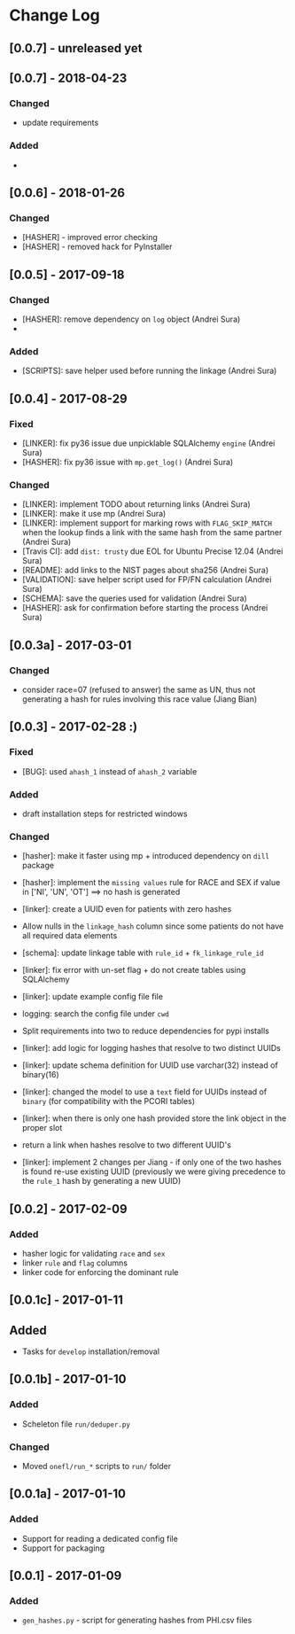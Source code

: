 # Change Log


## [0.0.7] - unreleased yet


## [0.0.7] - 2018-04-23
### Changed
 * update requirements

### Added
 * [DOCS]: installation-linker.md


## [0.0.6] - 2018-01-26

### Changed
 * [HASHER] - improved error checking
 * [HASHER] - removed hack for PyInstaller


## [0.0.5] - 2017-09-18

### Changed
 * [HASHER]: remove dependency on `log` object (Andrei Sura)
 * [DOCS]: updates

### Added
 * [SCRIPTS]: save helper used before running the linkage (Andrei Sura)


## [0.0.4] - 2017-08-29

### Fixed
 * [LINKER]: fix py36 issue due unpicklable SQLAlchemy `engine` (Andrei Sura)
 * [HASHER]: fix py36 issue with `mp.get_log()` (Andrei Sura)

### Changed
 * [LINKER]: implement TODO about returning links (Andrei Sura)
 * [LINKER]: make it use mp (Andrei Sura)
 * [LINKER]: implement support for marking rows with `FLAG_SKIP_MATCH` when the lookup finds a link with the same hash from the same partner (Andrei Sura)
 * [Travis CI]: add `dist: trusty` due EOL for Ubuntu Precise 12.04 (Andrei Sura)
 * [README]: add links to the NIST pages about sha256 (Andrei Sura)
 * [VALIDATION]: save helper script used for FP/FN calculation (Andrei Sura)
 * [SCHEMA]: save the queries used for validation (Andrei Sura)
 * [HASHER]: ask for confirmation before starting the process (Andrei Sura)


## [0.0.3a] - 2017-03-01
### Changed
 * consider race=07 (refused to answer) the same as UN, thus not generating a hash for rules involving this race value (Jiang Bian)


## [0.0.3] - 2017-02-28 :)

### Fixed
 * [BUG]: used `ahash_1` instead of `ahash_2` variable

### Added
 * draft installation steps for restricted windows

### Changed
 * [hasher]: make it faster using mp + introduced dependency on `dill` package
 * [hasher]: implement the `missing values` rule for RACE and SEX if value in ['NI', 'UN', 'OT'] ==> no hash is generated

 * [linker]: create a UUID even for patients with zero hashes
 * Allow nulls in the `linkage_hash` column since some patients do not have all required data elements
 * [schema]: update linkage table with `rule_id` + `fk_linkage_rule_id`
 * [linker]: fix error with un-set flag + do not create tables using SQLAlchemy
 * [linker]: update example config file file
 * logging: search the config file under `cwd`
 * Split requirements into two to reduce dependencies for pypi installs
 * [linker]: add logic for logging hashes that resolve to two distinct UUIDs
 * [linker]: update schema definition for UUID use varchar(32) instead of binary(16)
 * [linker]: changed the model to use a `text` field for UUIDs instead of `binary` (for compatibility with the PCORI tables)
 * [linker]: when there is only one hash provided store the link object in the proper slot 
+ return a link when hashes resolve to two different UUID's

 * [linker]: implement 2 changes per Jiang - if only one of the two hashes is found re-use existing UUID
   (previously we were giving precedence to the `rule_1` hash by generating a new UUID)


## [0.0.2] - 2017-02-09
### Added
* hasher logic for validating `race` and `sex`
* linker `rule` and `flag` columns
* linker code for enforcing the dominant rule


## [0.0.1c] - 2017-01-11
## Added
* Tasks for `develop` installation/removal


## [0.0.1b] - 2017-01-10
### Added
* Scheleton file `run/deduper.py`

### Changed 
* Moved `onefl/run_*` scripts to `run/` folder


## [0.0.1a] - 2017-01-10
### Added
* Support for reading a dedicated config file
* Support for packaging


## [0.0.1] - 2017-01-09
### Added
* `gen_hashes.py` - script for generating hashes from PHI.csv files
